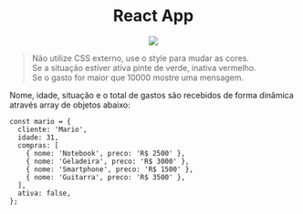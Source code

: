 <h1 align="center">React App</h1>

<p align="center">
<img src="https://i.imgur.com/YuUydDP.png">
</p>

> Não utilize CSS externo, use o style para mudar as cores.<br />
> Se a situação estiver ativa pinte de verde, inativa vermelho.<br />
> Se o gasto for maior que 10000 mostre uma mensagem.<br />

<p>
Nome, idade, situação e o total de gastos são recebidos de forma dinâmica através array de objetos abaixo:
</p>


```
const mario = {
  cliente: 'Mario',
  idade: 31,
  compras: [
    { nome: 'Notebook', preco: 'R$ 2500' },
    { nome: 'Geladeira', preco: 'R$ 3000' },
    { nome: 'Smartphone', preco: 'R$ 1500' },
    { nome: 'Guitarra', preco: 'R$ 3500' },
  ],
  ativa: false,
};
 ```
